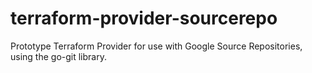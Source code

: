 # terraform-provider-sourcerepo
Prototype Terraform Provider for use with Google Source Repositories, using the go-git library.
